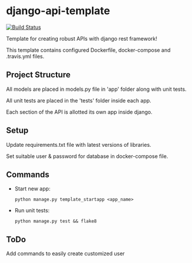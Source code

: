 # django-api-template
[![Build Status](https://api.travis-ci.com/Diaga/MARS-Server.svg?token=ymmkUFtxjsN4DBFG6epB&branch=master)](https://travis-ci.com/Diaga/django-api-template)

Template for creating robust APIs with django rest framework!

This template contains configured Dockerfile, docker-compose and .travis.yml files.

## Project Structure
All models are placed in models.py file in 'app' folder along with unit tests.

All unit tests are placed in the 'tests' folder inside each app.

Each section of the API is allotted its own app inside django.

## Setup
Update requirements.txt file with latest versions of libraries.

Set suitable user & password for database in docker-compose file.

## Commands
* Start new app:
    ```shell script
    python manage.py template_startapp <app_name>
    ```
* Run unit tests:
    ```shell script
    python manage.py test && flake8
    ```

## ToDo
Add commands to easily create customized user
